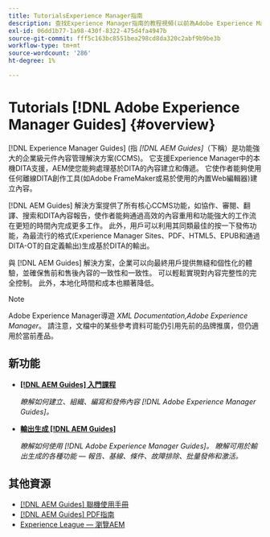 ```yaml
---
title: TutorialsExperience Manager指南
description: 查找Experience Manager指南的教程視頻(以前為Adobe Experience Manager的XML Documentation)。 瞭解本地DITA支援和結構化Experience Manager創作。
exl-id: 06dd1b77-1a98-430f-8322-475d4fa4947b
source-git-commit: fff5c163bc8551bea298cd8da320c2abf9b9be3b
workflow-type: tm+mt
source-wordcount: '286'
ht-degree: 1%

---
```


# Tutorials [!DNL Adobe Experience Manager Guides] {#overview}

[!DNL Experience Manager Guides] (指 _[!DNL AEM Guides]_（下稱）是功能強大的企業級元件內容管理解決方案(CCMS)。 它支援Experience Manager中的本機DITA支援，AEM使您能夠處理基於DITA的內容建立和傳遞。 它使作者能夠使用任何離線DITA創作工具(如Adobe FrameMaker或易於使用的內置Web編輯器)建立內容。

[!DNL AEM Guides] 解決方案提供了所有核心CCMS功能，如協作、審閱、翻譯、搜索和DITA內容報告，使作者能夠通過高效的內容重用和功能強大的工作流在更短的時間內完成更多工作。 此外，用戶可以利用其同類最佳的按一下發佈功能，為最流行的格式(Experience Manager Sites、PDF、HTML5、EPUB和通過DITA-OT的自定義輸出)生成基於DITA的輸出。

與 [!DNL AEM Guides] 解決方案，企業可以向最終用戶提供無縫和個性化的體驗，並確保售前和售後內容的一致性和一致性。 可以輕鬆實現對內容完整性的完全控制。 此外，本地化時間和成本也顯著降低。

>[!NOTE]
> 
> Adobe Experience Manager導遊 _XML Documentation,Adobe Experience Manager_。 請注意，文檔中的某些參考資料可能仍引用先前的品牌推廣，但仍適用於當前產品。

## 新功能

* **[[!DNL AEM Guides] 入門課程](../courses/course-1/overview.md)**

   _瞭解如何建立、組織、編寫和發佈內容 [!DNL Adobe Experience Manager Guides]。_

* **[輸出生成 [!DNL AEM Guides]](../courses/course-2/overview.md)**

   _瞭解如何使用 [!DNL Adobe Experience Manager Guides]。 瞭解可用於輸出生成的各種功能 — 報告、基線、條件、故障排除、批量發佈和激活。_


<!--

Dummy links cause validation to fail

## Staff Picks

<table>
<tr>
  <td>
    <a href="#">
      <img alt="400 x 225px" src="myimage.png" />
    </a>
    <div>
      <a href="#">
    <strong>Enablement Content 1</strong>
    </a>
    </div>
    <p>
    <em>A brief description of enablement content.</em>
    <p>
  </td>
   <td>
    <a href="#">
      <img alt="400 x 225px" src="myimage.png" />
    </a>
    <div>
      <a href="#">
    <strong>Enablement Content 1</strong>
    </a>
    </div>
    <p>
    <em>A brief description of enablement content.</em>
    <p>
  </td>
  <td>
    <a href="#">
      <img alt="400 x 225px" src="myimage.png" />
    </a>
    <div>
      <a href="#">
    <strong>Enablement Content 1</strong>
    </a>
    </div>
    <p>
    <em>A brief description of enablement content.</em>
    <p>
  </td>
</tr>
</table>

-->


## 其他資源

* [[!DNL AEM Guides] 聯機使用手冊](https://help.adobe.com/en_US/xml-documentation-for-adobe-experience-manager/index.html)
* [[!DNL AEM Guides] PDF指南](https://helpx.adobe.com/support/xml-documentation-for-experience-manager.html)
* [Experience League — 瀏覽AEM](https://experienceleague.adobe.com/#recommended/solutions/experience-manager)